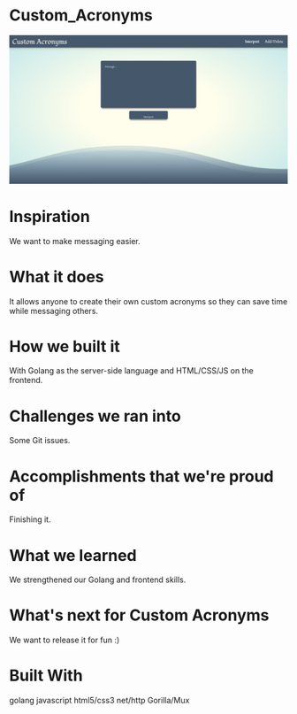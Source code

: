 # Custom_Acronyms

<img src="screenshot.png">

# Inspiration
We want to make messaging easier.

# What it does
It allows anyone to create their own custom acronyms so they can save time while messaging others.

# How we built it
With Golang as the server-side language and HTML/CSS/JS on the frontend.

# Challenges we ran into
Some Git issues.

# Accomplishments that we're proud of
Finishing it.

# What we learned
We strengthened our Golang and frontend skills.

# What's next for Custom Acronyms
We want to release it for fun :)

# Built With
golang
javascript
html5/css3
net/http
Gorilla/Mux
